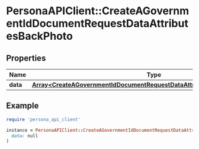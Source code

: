 # PersonaAPIClient::CreateAGovernmentIdDocumentRequestDataAttributesBackPhoto

## Properties

| Name | Type | Description | Notes |
| ---- | ---- | ----------- | ----- |
| **data** | [**Array&lt;CreateAGovernmentIdDocumentRequestDataAttributesBackPhotoDataInner&gt;**](CreateAGovernmentIdDocumentRequestDataAttributesBackPhotoDataInner.md) |  | [optional] |

## Example

```ruby
require 'persona_api_client'

instance = PersonaAPIClient::CreateAGovernmentIdDocumentRequestDataAttributesBackPhoto.new(
  data: null
)
```

